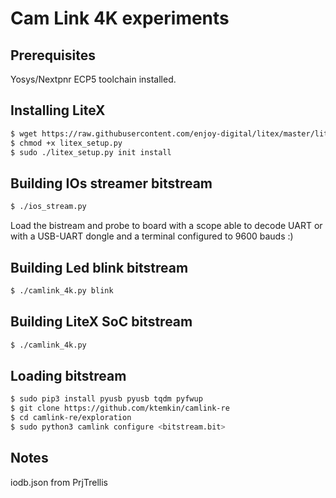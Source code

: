 # Cam Link 4K experiments

## Prerequisites
Yosys/Nextpnr ECP5 toolchain installed.

## Installing LiteX
```sh
$ wget https://raw.githubusercontent.com/enjoy-digital/litex/master/litex_setup.py
$ chmod +x litex_setup.py
$ sudo ./litex_setup.py init install
```
## Building IOs streamer bitstream
```sh
$ ./ios_stream.py
```
Load the bistream and probe to board with a scope able to decode UART or with a USB-UART dongle and a terminal configured to 9600 bauds :)

## Building Led blink bitstream
```sh
$ ./camlink_4k.py blink
```

## Building LiteX SoC bitstream
```sh
$ ./camlink_4k.py
```

## Loading bitstream
```sh
$ sudo pip3 install pyusb pyusb tqdm pyfwup
$ git clone https://github.com/ktemkin/camlink-re
$ cd camlink-re/exploration
$ sudo python3 camlink configure <bitstream.bit>
```

## Notes
iodb.json from PrjTrellis
